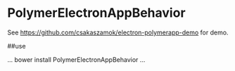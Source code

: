 # PolymerElectronAppBehavior

See https://github.com/csakaszamok/electron-polymerapp-demo for demo.

##use

...
bower install PolymerElectronAppBehavior
...
